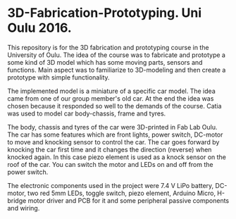 # 3D-Fabrication-Prototyping. Uni Oulu 2016.

This repository is for the 3D fabrication and prototyping course in the University of Oulu. The idea of the course was to fabricate and prototype a some kind of 3D model which has some moving parts, sensors and functions. Main aspect was to familiarize to 3D-modeling and then create a prototype with simple functionality. 

The implemented model is a miniature of a specific car model. The idea came from one of our group member's old car. At the end the idea was chosen because it responded so well to the demands of the course. Catia was used to model car body-chassis, frame and tyres.

The body, chassis and tyres of the car were 3D-printed in Fab Lab Oulu. The car has some features which are front lights, power switch, DC-motor to move and knocking sensor to control the car. The car goes forward by knocking the car first time and it changes the direction (reverse) when knocked again. In this case piezo element is used as a knock sensor on the roof of the car. You can switch the motor and LEDs on and off from the power switch.

The electronic components used in the project were 7.4 V LiPo battery, DC-motor, two red 5mm LEDs, toggle switch, piezo element, Arduino Micro, H-bridge motor driver and PCB for it and some peripheral passive components and wiring.
